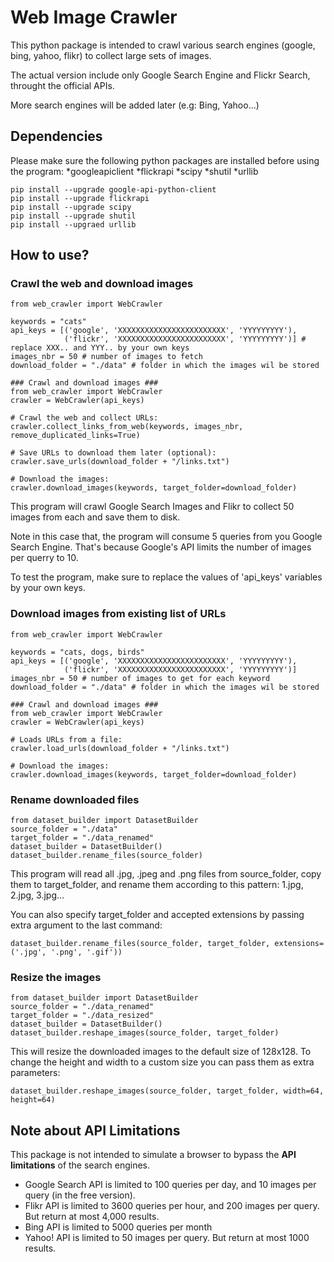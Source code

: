 # Web Image Crawler

This python package is intended to crawl various search engines (google, bing, yahoo, flikr) to collect large sets of images.

The actual version include only Google Search Engine and Flickr Search, throught the official APIs.

More search engines will be added later (e.g: Bing, Yahoo...)

## Dependencies
Please make sure the following python packages are installed before using the program:
*googleapiclient
*flickrapi
*scipy
*shutil
*urllib
```
pip install --upgrade google-api-python-client
pip install --upgrade flickrapi
pip install --upgrade scipy
pip install --upgrade shutil
pip install --upgraed urllib
```

## How to use?
### Crawl the web and download images
```
from web_crawler import WebCrawler

keywords = "cats"
api_keys = [('google', 'XXXXXXXXXXXXXXXXXXXXXXXX', 'YYYYYYYYY'),
            ('flickr', 'XXXXXXXXXXXXXXXXXXXXXXXX', 'YYYYYYYYY')] # replace XXX.. and YYY.. by your own keys
images_nbr = 50 # number of images to fetch
download_folder = "./data" # folder in which the images wil be stored

### Crawl and download images ###
from web_crawler import WebCrawler
crawler = WebCrawler(api_keys)

# Crawl the web and collect URLs:
crawler.collect_links_from_web(keywords, images_nbr, remove_duplicated_links=True)

# Save URLs to download them later (optional):
crawler.save_urls(download_folder + "/links.txt")

# Download the images:
crawler.download_images(keywords, target_folder=download_folder)
```
This program will crawl Google Search Images and Flikr to collect 50 images from each and save them to disk.

Note in this case that, the program will consume 5 queries from you Google Search Engine. That's because Google's API limits the number of images per querry to 10.

To test the program, make sure to replace the values of 'api_keys' variables by your own keys.

### Download images from existing list of URLs
```
from web_crawler import WebCrawler

keywords = "cats, dogs, birds"
api_keys = [('google', 'XXXXXXXXXXXXXXXXXXXXXXXX', 'YYYYYYYYY'),
            ('flickr', 'XXXXXXXXXXXXXXXXXXXXXXXX', 'YYYYYYYYY')]
images_nbr = 50 # number of images to get for each keyword
download_folder = "./data" # folder in which the images wil be stored

### Crawl and download images ###
from web_crawler import WebCrawler
crawler = WebCrawler(api_keys)

# Loads URLs from a file:
crawler.load_urls(download_folder + "/links.txt")

# Download the images:
crawler.download_images(keywords, target_folder=download_folder)
```

### Rename downloaded files
```
from dataset_builder import DatasetBuilder
source_folder = "./data"
target_folder = "./data_renamed"
dataset_builder = DatasetBuilder()
dataset_builder.rename_files(source_folder)
```
This program will read all .jpg, .jpeg and .png files from source_folder, copy them to target_folder, and rename them according to this pattern: 1.jpg, 2.jpg, 3.jpg...

You can also specify target_folder and accepted extensions by passing extra argument to the last command:
```
dataset_builder.rename_files(source_folder, target_folder, extensions=('.jpg', '.png', '.gif'))
``` 

### Resize the images
```
from dataset_builder import DatasetBuilder
source_folder = "./data_renamed"
target_folder = "./data_resized"
dataset_builder = DatasetBuilder()
dataset_builder.reshape_images(source_folder, target_folder)
```
This will resize the downloaded images to the default size of 128x128. To change the height and width to a custom size you can pass them as extra parameters:
```
dataset_builder.reshape_images(source_folder, target_folder, width=64, height=64)
```

## Note about API Limitations
This package is not intended to simulate a browser to bypass the **API limitations** of the search engines.
- Google Search API is limited to 100 queries per day, and 10 images per query (in the free version).
- Flikr API is limited to 3600 queries per hour, and 200 images per query. But return at most 4,000 results.
- Bing API is limited to 5000 queries per month
- Yahoo! API is limited to 50 images per query. But return at most 1000 results.